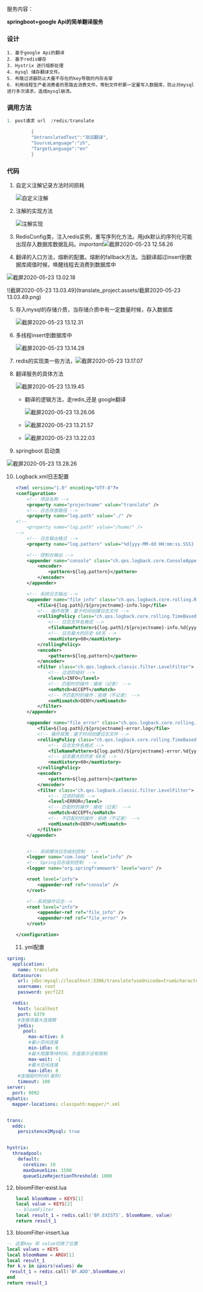 服务内容：

**springboot+google Api的简单翻译服务**

### 设计  

	1. 基于google Api的翻译
 	2. 基于redis缓存
 	3. Hystrix 进行熔断处理
 	4. mysql 储存翻译文件。
 	5. 布隆过滤器防止大量不存在的key导致的内存击穿 
	6. 利用线程生产者消费者的思路去消费文件。等到文件积累一定量写入数据库，防止对mysql进行多次请求，造成mysql崩溃。

### 调用方法

```java
1. post请求 url  /redis/translate
       
         {
         "UntranslatedText":"测试翻译",
         "SourceLanguage":"zh",
         "TargetLanguage":"en"
         }
```

### 代码

1. 自定义注解记录方法时间损耗

   ![自定义注解](translate_project.assets/截屏20200523124856.png)

2. 注解的实现方法

   ![注解实现](translate_project.assets/截屏20200523125024.png)

3. RedisConfig类，注入redis实例，重写序列化方法。用jdk默认的序列化可能出现存入数据库数据乱码。*important*![截屏2020-05-23 12.58.26](translate_project.assets/截屏20200523125826.png)

4. 翻译的入口方法，熔断的配置。熔断的fallback方法。当翻译超过insert到数据库阈值时候，唤醒线程去消费到数据库中

![截屏2020-05-23 13.02.18](translate_project.assets/截屏20200523130218.png)

![截屏2020-05-23 13.03.49](translate_project.assets/截屏2020-05-23 13.03.49.png)

5. 存入mysql的存储介质，当存储介质中有一定数量时候，存入数据库

   ![截屏2020-05-23 13.12.31](translate_project.assets/截屏20200523131231.png)

6. 多线程insert到数据库中

   ![截屏2020-05-23 13.14.28](translate_project.assets/截屏20200523131428.png)

7. redis的实现类一些方法，![截屏2020-05-23 13.17.07](translate_project.assets/截屏20200523131707.png)

8. 翻译服务的具体方法

   ![截屏2020-05-23 13.19.45](translate_project.assets/截屏202005231319450211237.png)

   

   * 翻译的逻辑方法，走redis,还是 google翻译

     ![截屏2020-05-23 13.26.06](translate_project.assets/截屏20200523132606.png)

   * ![截屏2020-05-23 13.21.57](translate_project.assets/截屏20200523132157.png)

   * ![截屏2020-05-23 13.22.03](translate_project.assets/截屏202005231322030211647.png)

9. springboot 启动类

![截屏2020-05-23 13.28.26](translate_project.assets/截屏202005231328260211864.png)

10. Logback.xml日志配置

    ```xml
    <?xml version="1.0" encoding="UTF-8"?>
    <configuration>
        <!-- 项目名称 -->
        <property name="projectname" value="translate" />
        <!-- 日志存放路径 -->
        <property name="log.path" value="./" />
    <!--
        <property name="log.path" value="/home/" />
    -->
        <!-- 日志输出格式 -->
        <property name="log.pattern" value="%d{yyy-MM-dd HH:mm:ss.SSS} [%X{X-B3-TraceId:-},%X{X-B3-SpanId:-}] [%thread] %-5level %logger{20} - [%method,%line] - %msg%n" />
    
        <!-- 控制台输出 -->
        <appender name="console" class="ch.qos.logback.core.ConsoleAppender">
            <encoder>
                <pattern>${log.pattern}</pattern>
            </encoder>
        </appender>
    
        <!-- 系统日志输出 -->
        <appender name="file_info" class="ch.qos.logback.core.rolling.RollingFileAppender">
            <file>${log.path}/${projectname}-info.log</file>
            <!-- 循环政策：基于时间创建日志文件 -->
            <rollingPolicy class="ch.qos.logback.core.rolling.TimeBasedRollingPolicy">
                <!-- 日志文件名格式 -->
                <fileNamePattern>${log.path}/${projectname}-info.%d{yyyy-MM-dd}.log</fileNamePattern>
                <!-- 日志最大的历史 60天 -->
                <maxHistory>60</maxHistory>
            </rollingPolicy>
            <encoder>
                <pattern>${log.pattern}</pattern>
            </encoder>
            <filter class="ch.qos.logback.classic.filter.LevelFilter">
                <!-- 过滤的级别 -->
                <level>INFO</level>
                <!-- 匹配时的操作：接收（记录） -->
                <onMatch>ACCEPT</onMatch>
                <!-- 不匹配时的操作：拒绝（不记录） -->
                <onMismatch>DENY</onMismatch>
            </filter>
        </appender>
    
        <appender name="file_error" class="ch.qos.logback.core.rolling.RollingFileAppender">
            <file>${log.path}/${projectname}-error.log</file>
            <!-- 循环政策：基于时间创建日志文件 -->
            <rollingPolicy class="ch.qos.logback.core.rolling.TimeBasedRollingPolicy">
                <!-- 日志文件名格式 -->
                <fileNamePattern>${log.path}/${projectname}-error.%d{yyyy-MM-dd}.log</fileNamePattern>
                <!-- 日志最大的历史 60天 -->
                <maxHistory>60</maxHistory>
            </rollingPolicy>
            <encoder>
                <pattern>${log.pattern}</pattern>
            </encoder>
            <filter class="ch.qos.logback.classic.filter.LevelFilter">
                <!-- 过滤的级别 -->
                <level>ERROR</level>
                <!-- 匹配时的操作：接收（记录） -->
                <onMatch>ACCEPT</onMatch>
                <!-- 不匹配时的操作：拒绝（不记录） -->
                <onMismatch>DENY</onMismatch>
            </filter>
        </appender>
    
    
        <!-- 系统模块日志级别控制  -->
        <logger name="com.loop" level="info" />
        <!-- Spring日志级别控制  -->
        <logger name="org.springframework" level="warn" />
    
        <root level="info">
            <appender-ref ref="console" />
        </root>
    
        <!--系统操作日志-->
        <root level="info">
            <appender-ref ref="file_info" />
            <appender-ref ref="file_error" />
        </root>
    
    </configuration>
    ```

    

    11. yml配置

```yaml
spring:
  application:
    name: translate
  datasource:
    url: jdbc:mysql://localhost:3306/translate?useUnicode=true&characterEncoding=UTF-8&useSSL=false
    username: root
    password: yecf123

  redis:
    host: localhost
    port: 6379
    #连接池最大连接数
    jedis:
      pool:
        max-active: 8
        #最小空闲连接
        min-idle: 0
        #最大阻塞等待时间，负值表示没有限制
        max-wait: -1
        #最大空闲连接
        max-idle: 8
    #连接超时时间(毫秒)
    timeout: 100
server:
  port: 9092
mybatis:
  mapper-locations: classpath:mapper/*.xml


trans:
  eddc:
    persistence2Mysql: true


hystrix:
  threadpool:
    default:
      coreSize: 10
      maxQueueSize: 1500
      queueSizeRejectionThreshold: 1000
```

12. bloomFilter-exist.lua

    ```lua
    local bloomName = KEYS[1]
    local value = KEYS[2]
    -- bloomFilter
    local result_1 = redis.call('BF.EXISTS', bloomName, value)
    return result_1
    ```

    

13. bloomFilter-insert.lua

```lua
-- 这里key 和 value切换了位置
local values = KEYS
local bloomName = ARGV[1]
local result_1
for k,v in ipairs(values) do
 result_1 = redis.call('BF.ADD',bloomName,v)
end
return result_1
```

